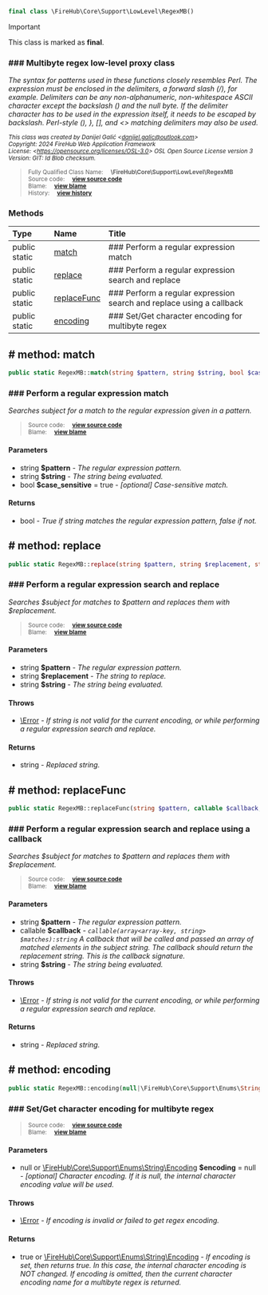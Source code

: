 ```php
final class \FireHub\Core\Support\LowLevel\RegexMB()
```





> [!IMPORTANT]
This class is marked as **final**.





### ### Multibyte regex low-level proxy class

_The syntax for patterns used in these functions closely resembles Perl. The expression must be enclosed in the
delimiters, a forward slash (/), for example. Delimiters can be any non-alphanumeric, non-whitespace ASCII character
except the backslash (\) and the null byte. If the delimiter character has to be used in the expression itself,
it needs to be escaped by backslash. Perl-style (), }, [], and <> matching delimiters may also be used._

<sub>_This class was created by Danijel Galić &lt;danijel.galic@outlook.com&gt;_</sub><br/><sub>_Copyright: 2024 FireHub Web Application Framework_</sub><br/><sub>_License: &lt;https://opensource.org/licenses/OSL-3.0&gt; OSL Open Source License version 3_</sub><br/><sub>_Version: GIT: $Id$ Blob checksum._</sub>

><sub>Fully Qualified Class Name:  **\FireHub\Core\Support\LowLevel\RegexMB**</sub><br/>
    <sub>Source code:  **[view source code](https://github.com/The-FireHub-Project/Core/blob/develop-pre-alpha-m1/src/support/lowlevel/firehub.RegexMB.php#L39)**</sub><br/>
        <sub>Blame:  **[view blame](https://github.com/The-FireHub-Project/Core/blame/develop-pre-alpha-m1/src/support/lowlevel/firehub.RegexMB.php)**</sub><br/>
        <sub>History:  **[view history](https://github.com/The-FireHub-Project/Core/commits/develop-pre-alpha-m1/src/support/lowlevel/firehub.RegexMB.php)**</sub>


### Methods
| Type | Name | Title |
|:-----|:-----|:------|
|public static |<a href="#match()">match</a>|### Perform a regular expression match|
|public static |<a href="#replace()">replace</a>|### Perform a regular expression search and replace|
|public static |<a href="#replacefunc()">replaceFunc</a>|### Perform a regular expression search and replace using a callback|
|public static |<a href="#encoding()">encoding</a>|### Set/Get character encoding for multibyte regex|

<h2><a name="match()"># method: match</a></h2>

```php
public static RegexMB::match(string $pattern, string $string, bool $case_sensitive = true):bool
```











### ### Perform a regular expression match

_Searches subject for a match to the regular expression given in a pattern._

><sub>Source code:  **[view source code](https://github.com/The-FireHub-Project/Core/blob/develop-pre-alpha-m1/src/support/lowlevel/firehub.RegexMB.php#L59)**</sub><br/>
        <sub>Blame:  **[view blame](https://github.com/The-FireHub-Project/Core/blame/develop-pre-alpha-m1/src/support/lowlevel/firehub.RegexMB.php#L59)**</sub>
#### Parameters

* string **$pattern** - _The regular expression pattern._
* string **$string** - _The string being evaluated._
* bool **$case_sensitive** = true - _[optional] 
Case-sensitive match._
#### Returns

* bool - _True if string matches the regular expression pattern, false if not._
<h2><a name="replace()"># method: replace</a></h2>

```php
public static RegexMB::replace(string $pattern, string $replacement, string $string):string
```











### ### Perform a regular expression search and replace

_Searches $subject for matches to $pattern and replaces them with $replacement._

><sub>Source code:  **[view source code](https://github.com/The-FireHub-Project/Core/blob/develop-pre-alpha-m1/src/support/lowlevel/firehub.RegexMB.php#L93)**</sub><br/>
        <sub>Blame:  **[view blame](https://github.com/The-FireHub-Project/Core/blame/develop-pre-alpha-m1/src/support/lowlevel/firehub.RegexMB.php#L93)**</sub>
#### Parameters

* string **$pattern** - _The regular expression pattern._
* string **$replacement** - _The string to replace._
* string **$string** - _The string being evaluated._
#### Throws

* [\Error](./Wiki-Error) - _If string is not valid for the current encoding, or while performing a regular expression search
and replace._
#### Returns

* string - _Replaced string._
<h2><a name="replacefunc()"># method: replaceFunc</a></h2>

```php
public static RegexMB::replaceFunc(string $pattern, callable $callback, string $string):string
```











### ### Perform a regular expression search and replace using a callback

_Searches $subject for matches to $pattern and replaces them with $replacement._

><sub>Source code:  **[view source code](https://github.com/The-FireHub-Project/Core/blob/develop-pre-alpha-m1/src/support/lowlevel/firehub.RegexMB.php#L124)**</sub><br/>
        <sub>Blame:  **[view blame](https://github.com/The-FireHub-Project/Core/blame/develop-pre-alpha-m1/src/support/lowlevel/firehub.RegexMB.php#L124)**</sub>
#### Parameters

* string **$pattern** - _The regular expression pattern._
* callable **$callback** - _<code>callable(array<array-key, string> $matches):string</code>
A callback that will be called and passed an array of matched elements in the subject string.
The callback should return the replacement string.
This is the callback signature._
* string **$string** - _The string being evaluated._
#### Throws

* [\Error](./Wiki-Error) - _If string is not valid for the current encoding, or while performing a regular expression search
and replace._
#### Returns

* string - _Replaced string._
<h2><a name="encoding()"># method: encoding</a></h2>

```php
public static RegexMB::encoding(null|\FireHub\Core\Support\Enums\String\Encoding $encoding = null):true|\FireHub\Core\Support\Enums\String\Encoding
```











### ### Set/Get character encoding for multibyte regex



><sub>Source code:  **[view source code](https://github.com/The-FireHub-Project/Core/blob/develop-pre-alpha-m1/src/support/lowlevel/firehub.RegexMB.php#L151)**</sub><br/>
        <sub>Blame:  **[view blame](https://github.com/The-FireHub-Project/Core/blame/develop-pre-alpha-m1/src/support/lowlevel/firehub.RegexMB.php#L151)**</sub>
#### Parameters

* null or [\FireHub\Core\Support\Enums\String\Encoding](./Wiki-Encoding) **$encoding** = null - _[optional] 
Character encoding. If it is null, the internal character encoding value will be used._
#### Throws

* [\Error](./Wiki-Error) - _If encoding is invalid or failed to get regex encoding._
#### Returns

* true or [\FireHub\Core\Support\Enums\String\Encoding](./Wiki-Encoding) - _If encoding is set, then returns true. In this case, the internal character encoding is
NOT changed. If encoding is omitted, then the current character encoding name for a multibyte regex is returned._